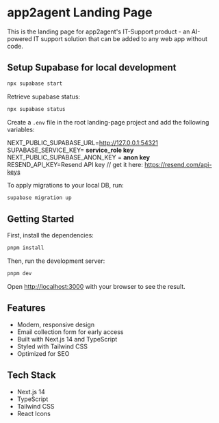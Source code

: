 # app2agent Landing Page

This is the landing page for app2agent's IT-Support product - an AI-powered IT support solution that can be added to any web app without code.

## Setup Supabase for local development

```bash
npx supabase start
```

Retrieve supabase status:

```bash
npx supabase status
```

Create a `.env` file in the root landing-page project and add the following variables:

NEXT_PUBLIC_SUPABASE_URL=http://127.0.0.1:54321
SUPABASE_SERVICE_KEY= **service_role key**
NEXT_PUBLIC_SUPABASE_ANON_KEY = **anon key**
RESEND_API_KEY=Resend API key // get it here: https://resend.com/api-keys

To apply migrations to your local DB, run:

```bash
supabase migration up
```

## Getting Started

First, install the dependencies:

```bash
pnpm install
```

Then, run the development server:

```bash
pnpm dev
```

Open [http://localhost:3000](http://localhost:3000) with your browser to see the result.

## Features

- Modern, responsive design
- Email collection form for early access
- Built with Next.js 14 and TypeScript
- Styled with Tailwind CSS
- Optimized for SEO

## Tech Stack

- Next.js 14
- TypeScript
- Tailwind CSS
- React Icons
